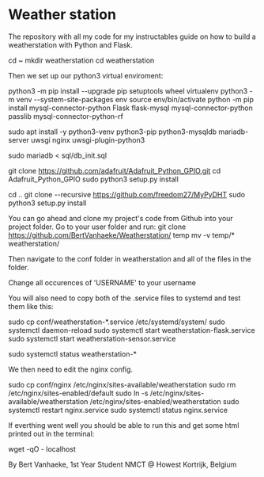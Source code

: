 # Weather station

The repository with all my code for my instructables guide on how to build a weatherstation with Python and Flask.

cd ~
mkdir weatherstation
cd weatherstation

Then we set up our python3 virtual enviroment:

python3 -m pip install --upgrade pip setuptools wheel virtualenv
python3 -m venv --system-site-packages env
source env/bin/activate
python -m pip install mysql-connector-python Flask flask-mysql mysql-connector-python passlib mysql-connector-python-rf

sudo apt install -y python3-venv python3-pip python3-mysqldb mariadb-server uwsgi nginx uwsgi-plugin-python3

sudo mariadb < sql/db_init.sql

git clone https://github.com/adafruit/Adafruit_Python_GPIO.git
cd Adafruit_Python_GPIO 
sudo python3 setup.py install

cd ..
git clone --recursive https://github.com/freedom27/MyPyDHT
sudo python3 setup.py install


You can go ahead and clone my project's code from Github into your project folder.
Go to your user folder and run:
git clone https://github.com/BertVanhaeke/Weatherstation/ temp
mv -v temp/* weatherstation/

Then navigate to the conf folder in weatherstation and all of the files in the folder.

Change all occurences of 'USERNAME' to your username

You will also need to copy both of the .service files to systemd and test them like this:

sudo cp conf/weatherstation-*.service /etc/systemd/system/
sudo systemctl daemon-reload
sudo systemctl start weatherstation-flask.service
sudo systemctl start weatherstation-sensor.service

sudo systemctl status weatherstation-*



We then need to edit the nginx config.

sudo cp conf/nginx /etc/nginx/sites-available/weatherstation
sudo rm /etc/nginx/sites-enabled/default
sudo ln -s /etc/nginx/sites-available/weatherstation /etc/nginx/sites-enabled/weatherstation
sudo systemctl restart nginx.service
sudo systemctl status nginx.service


If everthing went well you should be able to run this and get some html printed out in the terminal:

wget -qO - localhost

























By Bert Vanhaeke, 1st Year Student NMCT @ Howest Kortrijk, Belgium
